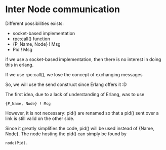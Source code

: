 Inter Node communication
========================

Different possibilities exists:

* socket-based implementation
* rpc:call() function
* {P_Name, Node} ! Msg
* Pid ! Msg

if we use a socket-based implementation, then there is no interest in doing this
in erlang.

If we use rpc:call(), we lose the concept of exchanging messages

So, we will use the send construct since Erlang offers it :D

The first idea, due to a lack of understanding of Erlang, was to use

    {P_Name, Node} ! Msg

However, it is not necessary: pid() are renamed so that a pid() sent over a
link is still valid on the other side.

Since it greatly simplifies the code, pid() will be used instead of {Name,
Node}. The node hosting the pid() can simply be found by

    node(Pid).

